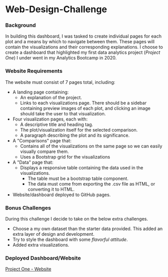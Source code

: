 # Web-Design-Challenge

### Background
In building this dashboard, I was tasked to create individual pages for each plot and a means by which to navigate between them. These pages will contain the visualizations and their corresponding explanations. I choose to create a dashboard that highlighted my first data analytics project (*Project One*) I under went in my Analytics Bootcamp in 2020.

### Website Requirements
The website must consist of 7 pages total, including:
* A landing page containing:
    * An explanation of the project.
    * Links to each visualizations page. There should be a sidebar containing preview images of each plot, and clicking an image should take the user to that visualization.
* Four visualization pages, each with:
    * A descriptive title and heading tag.
    * The plot/visualization itself for the selected comparison.
    * A paragraph describing the plot and its significance.
* A "Comparisons" page that:
    * Contains all of the visualizations on the same page so we can easily visually compare them.
    * Uses a Bootstrap grid for the visualizations
* A "Data" page that:
    * Displays a responsive table containing the data used in the visualizations.
        * The table must be a bootstrap table component.
        * The data must come from exporting the .csv file as HTML, or converting it to HTML.
* Website/dashboard deployed to GitHub pages.

### Bonus Challenges
During this challenge I decide to take on the below extra challenges.
* Choose a my own dataset than the starter data provided. This added an extra layer of design and development.
* Try to style the dashboard with some *flavorful attitude*.
* Added extra visualizations.

### Deployed Dashboard/Website
[Project One - Website]()
